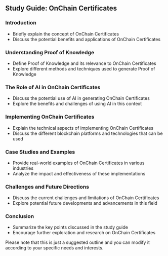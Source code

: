 
## Study Guide: OnChain Certificates

### Introduction
- Briefly explain the concept of OnChain Certificates
- Discuss the potential benefits and applications of OnChain Certificates

### Understanding Proof of Knowledge
- Define Proof of Knowledge and its relevance to OnChain Certificates
- Explore different methods and techniques used to generate Proof of Knowledge

### The Role of AI in OnChain Certificates
- Discuss the potential use of AI in generating OnChain Certificates
- Explore the benefits and challenges of using AI in this context

### Implementing OnChain Certificates
- Explain the technical aspects of implementing OnChain Certificates
- Discuss the different blockchain platforms and technologies that can be used

### Case Studies and Examples
- Provide real-world examples of OnChain Certificates in various industries
- Analyze the impact and effectiveness of these implementations

### Challenges and Future Directions
- Discuss the current challenges and limitations of OnChain Certificates
- Explore potential future developments and advancements in this field

### Conclusion
- Summarize the key points discussed in the study guide
- Encourage further exploration and research on OnChain Certificates

Please note that this is just a suggested outline and you can modify it according to your specific needs and interests.